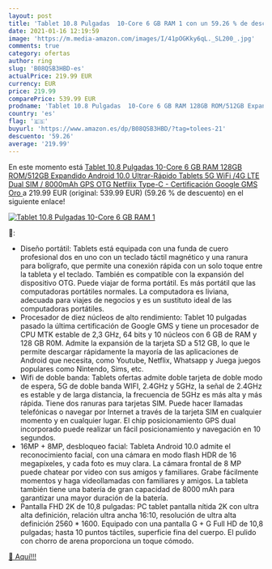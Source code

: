 ```yaml
---
layout: post
title: 'Tablet 10.8 Pulgadas  10-Core 6 GB RAM 1 con un 59.26 % de descuento'
date: 2021-01-16 12:19:59
image: 'https://m.media-amazon.com/images/I/41pOGKky6qL._SL200_.jpg'
comments: true
category: ofertas
author: ring
slug: 'B08QSB3HBD-es'
actualPrice: 219.99 EUR
currency: EUR
price: 219.99
comparePrice: 539.99 EUR
prodname: 'Tablet 10.8 Pulgadas  10-Core 6 GB RAM 128GB ROM/512GB Expandido Android 10.0 Ultrar-Rápido Tablets 5G WiFi /4G LTE Dual SIM / 8000mAh  GPS  OTG  Netfilix Type-C  - Certificación Google GMS  Oro '
country: 'es'
flag: '🇪🇸'
buyurl: 'https://www.amazon.es/dp/B08QSB3HBD/?tag=tolees-21'
descuento: '59.26'
average: '219.99'
---
```


En este momento está [Tablet 10.8 Pulgadas  10-Core 6 GB RAM 128GB ROM/512GB Expandido Android 10.0 Ultrar-Rápido Tablets 5G WiFi /4G LTE Dual SIM / 8000mAh  GPS  OTG  Netfilix Type-C  - Certificación Google GMS  Oro ](https://www.amazon.es/dp/B08QSB3HBD/?tag=tolees-21) a 219.99 EUR (original: 539.99 EUR) (59.26 %  de descuento) en el siguiente enlace!

[![Tablet 10.8 Pulgadas  10-Core 6 GB RAM 1](https://m.media-amazon.com/images/I/41pOGKky6qL._SL200_.jpg)](https://www.amazon.es/dp/B08QSB3HBD/?tag=tolees-21)

🔎:

- Diseño portátil: Tablets está equipada con una funda de cuero profesional dos en uno con un teclado táctil magnético y una ranura para bolígrafo, que permite una conexión rápida con un solo toque entre la tableta y el teclado. También es compatible con la expansión del dispositivo OTG. Puede viajar de forma portátil. Es más portátil que las computadoras portátiles normales. La computadora es liviana, adecuada para viajes de negocios y es un sustituto ideal de las computadoras portátiles.
- Procesador de diez núcleos de alto rendimiento: Tablet 10 pulgadas pasado la última certificación de Google GMS y tiene un procesador de CPU MTK estable de 2,3 GHz, 64 bits y 10 núcleos con 6 GB de RAM y 128 GB R0M. Admite la expansión de la tarjeta SD a 512 GB, lo que le permite descargar rápidamente la mayoría de las aplicaciones de Android que necesita, como Youtube, Netflix, Whatsapp y Juega juegos populares como Nintendo, Sims, etc.
- Wifi de doble banda: Tablets ofertas admite doble tarjeta de doble modo de espera, 5G de doble banda WIFI, 2.4GHz y 5GHz, la señal de 2.4GHz es estable y de larga distancia, la frecuencia de 5GHz es más alta y más rápida. Tiene dos ranuras para tarjetas SIM. Puede hacer llamadas telefónicas o navegar por Internet a través de la tarjeta SIM en cualquier momento y en cualquier lugar. El chip posicionamiento GPS dual incorporado puede realizar un fácil posicionamiento y navegación en 10 segundos.
- 16MP + 8MP, desbloqueo facial: Tableta Android 10.0 admite el reconocimiento facial, con una cámara en modo flash HDR de 16 megapíxeles, y cada foto es muy clara. La cámara frontal de 8 MP puede chatear por video con sus amigos y familiares. Grabe fácilmente momentos y haga videollamadas con familiares y amigos. La tableta también tiene una batería de gran capacidad de 8000 mAh para garantizar una mayor duración de la batería.
- Pantalla FHD 2K de 10,8 pulgadas: PC tablet pantalla nítida 2K con ultra alta definición, relación ultra ancha 16:10, resolución de ultra alta definición 2560 * 1600. Equipado con una pantalla G + G Full HD de 10,8 pulgadas; hasta 10 puntos táctiles, superficie fina del cuerpo. El pulido con chorro de arena proporciona un toque cómodo.

[🛒 Aquí!!!](https://www.amazon.es/dp/B08QSB3HBD/?tag=tolees-21)
